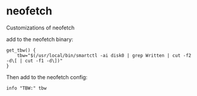 # neofetch
Customizations of neofetch

add to the neofetch binary:

    get_tbw() {
        tbw="$(/usr/local/bin/smartctl -ai disk0 | grep Written | cut -f2 -d\[ | cut -f1 -d\])"
    }

Then add to the neofetch config:

    info "TBW:" tbw
